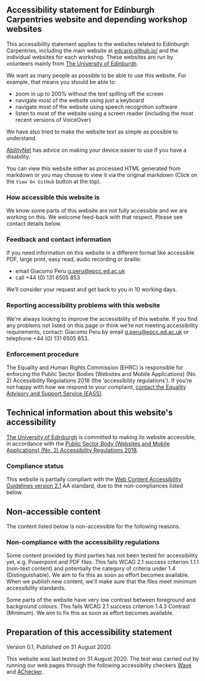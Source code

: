 ## Accessibility statement for Edinburgh Carpentries website and depending workshop websites

This accessibility statement applies to the websites related to Edinburgh Carpentries, including the main website at [edcarp.github.io/](https://edcarp.github.io/) and the individual websites for each workshop. These websites are run by volunteers mainly from [The University of Edinburgh](http://www.ed.ac.uk).  


We want as many people as possible to be able to use this website. For example, that means you should be able to:

- zoom in up to 200% without the text spilling off the screen
- navigate most of the website using just a keyboard
- navigate most of the website using speech recognition software
- listen to most of the website using a screen reader (including the most recent versions of VoiceOver)

We have also tried to make the website text as simple as possible to understand.

[AbilityNet](https://mcmw.abilitynet.org.uk/) has advice on making your device easier to use if you have a disability.

You can view this website either as processed HTML generated from markdown or you may choose to view it via the original markdown (Click on the `View On GitHub` button at the top).

### How accessible this website is

We know some parts of this website are not fully accessible and we are working on this. We welcome feed-back with that respect. Please see contact details below.

### Feedback and contact information

If you need information on this website in a different format like accessible PDF, large print, easy read, audio recording or braille:

* email Giacomo Peru [g.peru@epcc.ed.ac.uk](mailto:g.peru@epcc.ed.ac.uk)
* call +44 (0) 131 6505 853

We’ll consider your request and get back to you in 10 working days.

### Reporting accessibility problems with this website

We're always looking to improve the accessibility of this website.
If you find any problems not listed on this page or think we’re not meeting accessibility requirements, contact:  Giacomo Peru by email [g.peru@epcc.ed.ac.uk](mailto:g.peru@epcc.ed.ac.uk) or telephone +44 (0) 131 6505 853.

### Enforcement procedure

The Equality and Human Rights Commission (EHRC) is responsible for enforcing the Public Sector Bodies (Websites and Mobile Applications) (No. 2) Accessibility Regulations 2018 (the ‘accessibility regulations’). If you’re not happy with how we respond to your complaint, [contact the Equality Advisory and Support Service (EASS)](https://www.equalityadvisoryservice.com/).

## Technical information about this website's accessibility

[The University of Edinburgh](http://www.ed.ac.uk) is committed to making its website accessible, in accordance with the [Public Sector Body (Websites and Mobile Applications) (No. 2) Accessibility Regulations 2018](https://www.legislation.gov.uk/uksi/2018/852/contents/made).

### Compliance status

This website is partially compliant with the [Web Content Accessibility Guidelines version 2.1](https://www.w3.org/TR/WCAG21/) AA standard, due to the non-compliances listed below.

## Non-accessible content

The content listed below is non-accessible for the following reasons.

### Non-compliance with the accessibility regulations

Some content provided by third parties has not been tested for accessibility yet, e.g. Powerpoint and PDF files. This fails WCAG 2.1 success criterion 1.1.1 (non-text content) and potentially the category of criteria under 1.4 (Distinguishable). We aim to fix this as soon as effort becomes available. When we publish new content, we'll make sure that the files meet minimum accessibility standards.

Some parts of the website have very low contrast between foreground and background colours. This fails WCAG 2.1 success criterion 1.4.3 Contrast (Minimum). We aim to fix this as soon as effort becomes available.

## Preparation of this accessibility statement

Version 0.1, Published on 31 August 2020.

This website was last tested on 31 August 2020. The test was carried out by running our web pages through the following accessiblity checkers [Wave](https://wave.webaim.org/extension/) and [AChecker](https://achecker.ca/).
